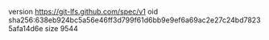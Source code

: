 version https://git-lfs.github.com/spec/v1
oid sha256:638eb924bc5a56e46ff3d799f61d6bb9e9ef6a69ac2e27c24bd78235afa14d6e
size 9544

